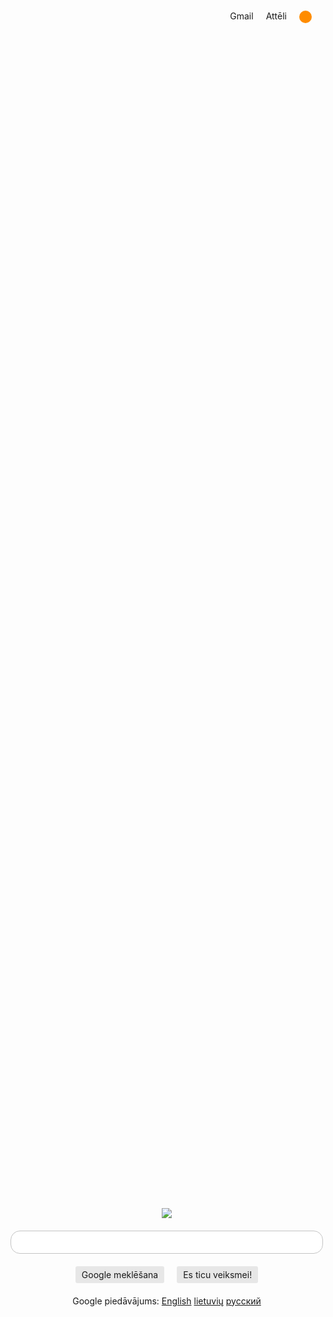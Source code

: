 <!DOCTYPE html>
<html>

<head>
    <title>New tab</title>
</head>

<style>
html, body {margin: 0;
height: 100%;}

#nav {display: flex;
justify-content: flex-end;
margin-top: 15px;}

#nav a {margin-right: 20px;}

#nav a.topimage {width: 20px;
height: 20px;
background: darkorange;
border-radius: 50px;}

#middle {flex-grow: 1;
display: flex;
flex-direction: column;
justify-content: center;
align-items: center;}

#logo{text-align: center;}

#searchbarcontainer {margin-top: 20px;text-align: center;}

#searchbar {padding-top: 10px;
padding-bottom: 10px;
outline: 0;
width: 500px;
border-radius: 15px;
border: 1px solid #c4c4c4;}

#buttons {margin-top: 20px;
display: flex;
justify-content: center;}

.button {margin-left: 10px;
margin-right: 10px;
padding: 5px 10px;
cursor: pointer;
border-radius: 3px;
background: rgb(231,231,231);}

#links {margin-top: 20px;
text-align: center}

body {display: flex;
flex-direction: column;}

#footer {}
</style>

<body>
     <div id="nav">
     <a class="toplink">Gmail</a>
     <a class="toplink">Attēli</a>
     <a class="topimage"></a>
     </div>

<div id="middle">

<div id="logo">
<img src="https://www.google.lv/images/branding/googlelogo/1x/googlelogo_color_272x92dp.png">
</div>

<div id="searchbarcontainer">
<input id="searchbar"
type=text>

</div>

<div id="buttons">
<div class="button">
Google meklēšana
</div>
<div class="button">
Es ticu veiksmei!
</div>
</div>

<div id="links">
Google piedāvājums:
<a href="">English</a>
<a href="">lietuvių</a>
<a href="">русский</a>
</div>
</div>



<div id="footer">
<div id="footer-contetnt">
Latvija
</div>
</div>
</body>

</html>